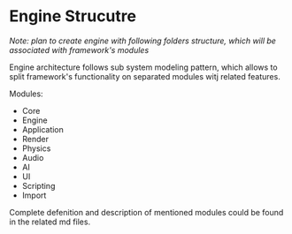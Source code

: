 # Engine Strucutre

*Note: plan to create engine with following folders structure, which will be associated with framework's modules*

Engine architecture follows sub system modeling pattern, which allows to split framework's functionality on separated modules witj related features.

Modules:

* Core
* Engine
* Application
* Render
* Physics
* Audio
* AI
* UI
* Scripting
* Import

Complete defenition and description of mentioned modules could be found in the related md files.